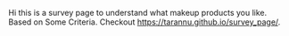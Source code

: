 Hi this is a survey page to understand what makeup products you like. Based on Some Criteria.
Checkout
https://tarannu.github.io/survey_page/.
